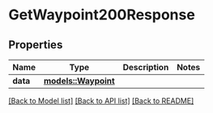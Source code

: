 # GetWaypoint200Response

## Properties

Name | Type | Description | Notes
------------ | ------------- | ------------- | -------------
**data** | [**models::Waypoint**](Waypoint.md) |  | 

[[Back to Model list]](../README.md#documentation-for-models) [[Back to API list]](../README.md#documentation-for-api-endpoints) [[Back to README]](../README.md)


